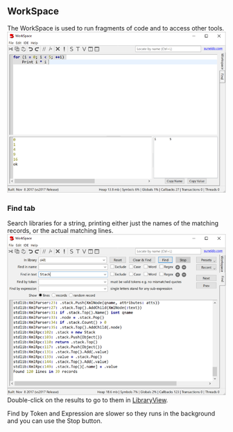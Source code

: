 ## WorkSpace

The WorkSpace is used to run fragments of code and to access other tools.
![](<../res/workspace.png>)
### Find tab

Search libraries for a string, printing either just the names of the matching records, or the actual matching lines.
![](<../res/findinlibrary.png>)
Double-click on the results to go to them in [LibraryView](<LibraryView.md>).

Find by Token and Expression are slower so they runs in the background and you can use the Stop button.